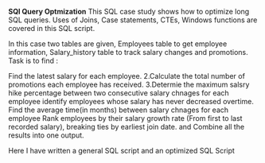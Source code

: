 **SQl Query Optmization**
This SQL case study shows how to optimize long SQL queries. Uses of Joins, Case statements, CTEs, Windows functions are covered in this SQL script.

In this case two tables are given, Employees table to get employee information, Salary_history table to track salary changes and promotions. Task is to find :

Find the latest salary for each employee. 2.Calculate the total number of promotions each employee has received. 3.Determie the maximum salsry hike percentage between two consecutive salary chnages for each employee
identify employees whose salary has never decreased overtime.
Find the average time(in months) between salary chnages for each employee
Rank employees by their salary growth rate (From first to last recorded salary), breaking ties by earliest join date.
and Combine all the results into one output.

Here I have written a general SQL script and an optimized SQL Script

